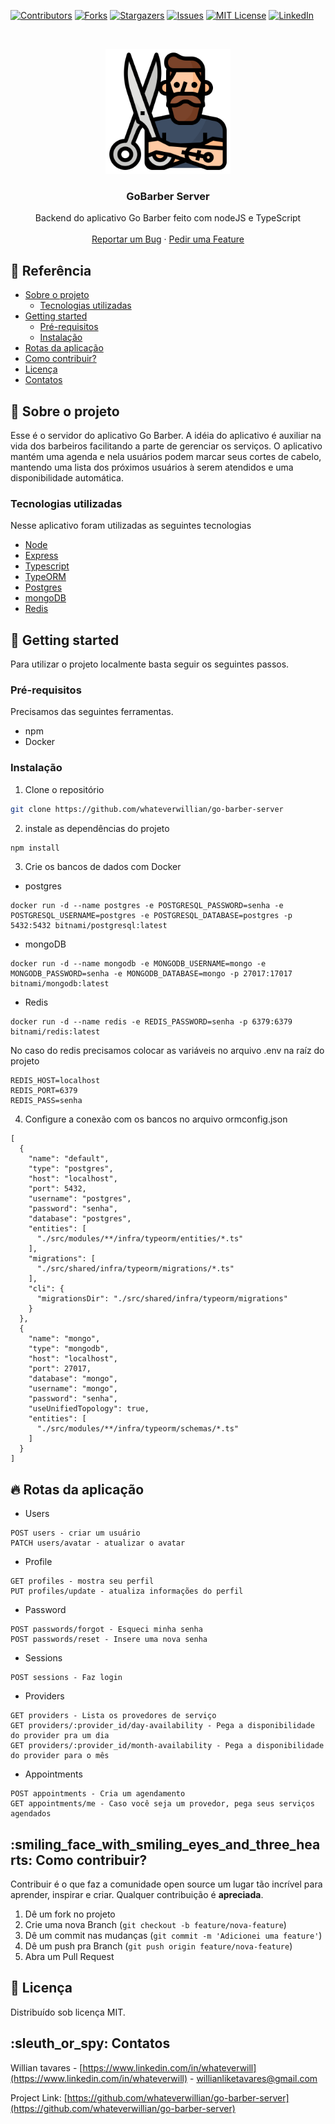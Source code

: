 [![Contributors][contributors-shield]][contributors-url]
[![Forks][forks-shield]][forks-url]
[![Stargazers][stars-shield]][stars-url]
[![Issues][issues-shield]][issues-url]
[![MIT License][license-shield]][license-url]
[![LinkedIn][linkedin-shield]][linkedin-url]

<br />
<p align="center">
  <a href="https://github.com/whateverwillian/go-barber-server">
    <img src="images/logo.svg" alt="Logo" width="200" height="200">
  </a>

  <h3 align="center">GoBarber Server</h3>

  <p align="center">
    Backend do aplicativo Go Barber feito com nodeJS e TypeScript
    <br />
    <br />
    <a href="https://github.com/whateverwillian/go-barber-server/issues">Reportar um Bug</a>
    ·
    <a href="https://github.com/whateverwillian/go-barber-server/issues">Pedir uma Feature</a>
  </p>
</p>

<!-- TABLE OF CONTENTS -->
## 📌 Referência

* [Sobre o projeto](#rocket-sobre-o-projeto)
  * [Tecnologias utilizadas](#tecnologias-utilizadas)
* [Getting started](#rainbow-getting-started)
  * [Pré-requisitos](#pré-requisitos)
  * [Instalação](#instalação)
* [Rotas da aplicação](#fire-rotas-da-aplicação)
* [Como contribuir?](#smiling_face_with_smiling_eyes_and_three_hearts-como-contribuir?)
* [Licença](#closed_book-licença)
* [Contatos](#sleuth_or_spy-contatos)


<!-- ABOUT THE PROJECT -->
## :rocket: Sobre o projeto

<!-- [![Product Name Screen Shot][product-screenshot]](https://example.com) -->

Esse é o servidor do aplicativo Go Barber. A idéia do aplicativo é auxiliar na vida dos barbeiros facilitando a parte de gerenciar os serviços. O aplicativo mantém uma agenda e nela usuários podem marcar seus cortes de cabelo, mantendo uma lista dos próximos usuários à serem atendidos e uma disponibilidade automática.

### Tecnologias utilizadas
Nesse aplicativo foram utilizadas as seguintes tecnologias
* [Node](https://nodejs.org/en/)
* [Express](https://expressjs.com/pt-br/)
* [Typescript](https://www.typescriptlang.org/)
* [TypeORM](https://typeorm.io/#/)
* [Postgres](https://www.postgresql.org/)
* [mongoDB](https://www.mongodb.com/)
* [Redis](https://redis.io/)

<!-- GETTING STARTED -->
## :rainbow: Getting started
Para utilizar o projeto localmente basta seguir os seguintes passos.

### Pré-requisitos

Precisamos das seguintes ferramentas.
* npm 
* Docker

### Instalação

1. Clone o repositório
```sh
git clone https://github.com/whateverwillian/go-barber-server
```
2. instale as dependências do projeto
```sh
npm install
```
3. Crie os bancos de dados com Docker
* postgres
```JS
docker run -d --name postgres -e POSTGRESQL_PASSWORD=senha -e POSTGRESQL_USERNAME=postgres -e POSTGRESQL_DATABASE=postgres -p 5432:5432 bitnami/postgresql:latest
```
* mongoDB
```JS
docker run -d --name mongodb -e MONGODB_USERNAME=mongo -e MONGODB_PASSWORD=senha -e MONGODB_DATABASE=mongo -p 27017:17017 bitnami/mongodb:latest
```
* Redis
```JS
docker run -d --name redis -e REDIS_PASSWORD=senha -p 6379:6379 bitnami/redis:latest
```
No caso do redis precisamos colocar as variáveis no arquivo .env na raíz do projeto
```JS
REDIS_HOST=localhost
REDIS_PORT=6379
REDIS_PASS=senha
```
4. Configure a conexão com os bancos no arquivo ormconfig.json
```JS
[
  {
    "name": "default",
    "type": "postgres",
    "host": "localhost",
    "port": 5432,
    "username": "postgres",
    "password": "senha",
    "database": "postgres",
    "entities": [
      "./src/modules/**/infra/typeorm/entities/*.ts"
    ],
    "migrations": [
      "./src/shared/infra/typeorm/migrations/*.ts"
    ],
    "cli": {
      "migrationsDir": "./src/shared/infra/typeorm/migrations"
    }
  },
  {
    "name": "mongo",
    "type": "mongodb",
    "host": "localhost",
    "port": 27017,
    "database": "mongo",
    "username": "mongo",
    "password": "senha",
    "useUnifiedTopology": true,
    "entities": [
      "./src/modules/**/infra/typeorm/schemas/*.ts"
    ]
  }
]
```

## :fire: Rotas da aplicação

* Users
```JS
POST users - criar um usuário
PATCH users/avatar - atualizar o avatar
```
* Profile
```JS
GET profiles - mostra seu perfil
PUT profiles/update - atualiza informações do perfil
```

* Password
```JS
POST passwords/forgot - Esqueci minha senha
POST passwords/reset - Insere uma nova senha
```

* Sessions
```JS
POST sessions - Faz login
```

* Providers
```JS
GET providers - Lista os provedores de serviço
GET providers/:provider_id/day-availability - Pega a disponibilidade do provider pra um dia
GET providers/:provider_id/month-availability - Pega a disponibilidade do provider para o mês
```

* Appointments
```JS
POST appointments - Cria um agendamento
GET appointments/me - Caso você seja um provedor, pega seus serviços agendados
```

<!-- CONTRIBUTING -->
## :smiling_face_with_smiling_eyes_and_three_hearts: Como contribuir?

Contribuir é o que faz a comunidade open source um lugar tão incrível para aprender, inspirar e criar. Qualquer contribuição é **apreciada**.

1. Dê um fork no projeto
2. Crie uma nova Branch (`git checkout -b feature/nova-feature`)
3. Dê um commit nas mudanças (`git commit -m 'Adicionei uma feature'`)
4. Dê um push pra Branch (`git push origin feature/nova-feature`)
5. Abra um Pull Request

## :closed_book: Licença

Distribuído sob licença MIT.

<!-- CONTACT -->
## :sleuth_or_spy: Contatos

Willian tavares - [https://www.linkedin.com/in/whateverwill](https://www.linkedin.com/in/whateverwill) - willianliketavares@gmail.com

Project Link: [https://github.com/whateverwillian/go-barber-server](https://github.com/whateverwillian/go-barber-server)


<!-- MARKDOWN LINKS & IMAGES -->
<!-- https://www.markdownguide.org/basic-syntax/#reference-style-links -->
[contributors-shield]: https://img.shields.io/github/contributors/whateverwillian/go-barber-server?style=flat-square
[contributors-url]: https://github.com/whateverwillian/go-barber-server/graphs/contributors
[forks-shield]: https://img.shields.io/github/forks/whateverwillian/go-barber-server?style=flat-square
[forks-url]: https://github.com/whateverwillian/go-barber-server/network/members
[stars-shield]: https://img.shields.io/github/stars/whateverwillian/go-barber-server?style=flat-square
[stars-url]: https://github.com/whateverwillian/go-barber-server/stargazers
[issues-shield]: https://img.shields.io/github/issues/whateverwillian/go-barber-server?style=flat-square
[issues-url]: https://github.com/whateverwillian/go-barber-server/issues
[license-shield]: https://img.shields.io/github/license/whateverwillian/go-barber-server?style=flat-square
[license-url]: https://github.com/whateverwillian/go-barber-server/blob/master/LICENSE.txt
[linkedin-shield]: https://img.shields.io/badge/-LinkedIn-black.svg?style=flat-square&logo=linkedin&colorB=555
[linkedin-url]: https://www.linkedin.com/in/whateverwill
[linkedin-url]: https://linkedin.com/in/whateverwill
[product-screenshot]: images/screenshot.png